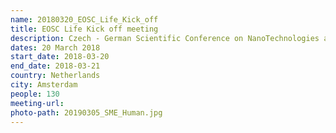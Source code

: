 ```yaml
---
name: 20180320_EOSC_Life_Kick_off
title: EOSC Life Kick off meeting
description: Czech - German Scientific Conference on NanoTechnologies and Advanced Materials
dates: 20 March 2018
start_date: 2018-03-20
end_date: 2018-03-21
country: Netherlands
city: Amsterdam
people: 130
meeting-url: 
photo-path: 20190305_SME_Human.jpg
---
```


